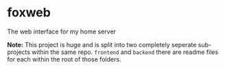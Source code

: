 # foxweb
The web interface for my home server

**Note:** This project is huge and is split into two completely seperate sub-projects within the same repo. `frontend` and `backend` there are readme files for each within the root of those folders.